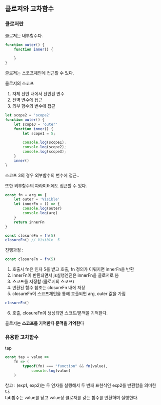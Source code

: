 ## 클로저와 고차함수

### 클로저란

클로저는 내부함수다.
```js
function outer() {
    function inner() {
        
    }
}
```
클로저는 스코프체인에 접근할 수 있다.

클로저의 스코프
1. 자체 선언 내에서 선언된 변수
2. 전역 변수에 접근
3. 외부 함수의 변수에 접근

```js
let scope2 = 'scope2'
function outer() {
    let scope3 = 'outer'
    function inner() {
        let scope1 = 5;
        
        console.log(scope1);
        console.log(scope2);
        console.log(scope3);
    }
    inner()
}
```
스코프 3의 경우 외부함수의 변수에 접근..  

또한 외부함수의 파라미터에도 접근할 수 있다.
```js
const fn = arg => {
    let outer = 'Visible'
    let innerFn = () => {
        console.log(outer)
        console.log(arg)
    }
    return innerFn
}

const closureFn = fn(5)
closureFn() // Visible  5
```
진행과정 :

```js
const closureFn = fn(5)
```
1. 호출시 fn은 인자 5를 받고 호출, fn 정의가 이뤄지면 innerFn을 반환
2. innerFn이 반환되면서 js실행엔진은 innerFn을 클로저로 봄
3. 스코프를 지정함 (클로저의 스코프)
4. 반환된 함수 참조는 closureFn 내에 저장
5. closureFn이 스코프체인을 통해 호출되면 arg, outer 값을 가짐
```js
closureFn()
```
6. 호출, closureFn이 생성되면 스코프/문맥을 기억한다.  

클로저는 **스코프를 기억한다 문맥을 기억한다**

### 유용한 고차함수

tap
```js
const tap = value => 
    fn => (
        typeof(fn) === "function" && fn(value),
            console.log(value)
    )
```
참고 : (exp1, exp2)는 두 인자를 실행해서 두 번째 표현식인 exp2를 반환함을 의미한다.  
tab함수는 value를 닫고 value상 클로저를 갖는 함수를 반환하며 실행한다.


